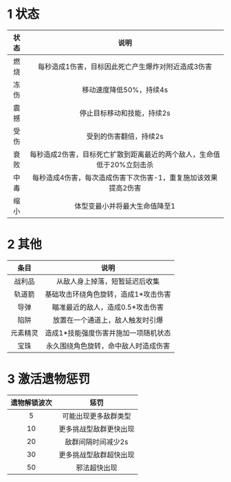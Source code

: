 # 1 状态
|状态|说明|
|:---:|:---:|
|燃烧|每秒造成1伤害，目标因此死亡产生爆炸对附近造成3伤害|
|冻伤|移动速度降低50%，持续4s|
|震撼|停止目标移动和技能，持续2s|
|受伤|受到的伤害翻倍，持续2s|
|衰败|每秒造成2伤害，目标死亡扩散到距离最近的两个敌人，生命值低于20%立刻击杀|
|中毒|每秒造成4伤害，每次造成伤害下次伤害-1，重复施加该效果提高2伤害|
|缩小|体型变最小并将最大生命值降至1|

# 2 其他
|条目|说明|
|:---:|:---:|
|战利品|从敌人身上掉落，短暂延迟后收集|
|轨道箭|基础攻击环绕角色旋转，造成1*攻击伤害|
|导弹|瞄准最近的敌人，造成0.5*攻击伤害|
|陷阱|放置在一个通道上，敌人触发时引爆|
|元素精灵|造成1*技能强度伤害并施加一项随机状态|
|宝珠|永久围绕角色旋转，命中敌人时造成伤害|

# 3 激活遗物惩罚
|遗物解锁波次|惩罚|
|:---:|:---:|
|5|可能出现更多敌群类型|
|10|更多挑战型敌群更快出现|
|20|敌群间隔时间减少2s|
|30|更多挑战型敌群超快出现|
|50|邪法超快出现|
